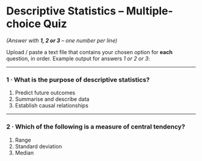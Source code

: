 # Descriptive Statistics – Multiple-choice Quiz  
*(Answer with **1, 2 or 3** – one number per line)*

Upload / paste a text file that contains your chosen option for **each**
question, in order. Example output for answers *1 or 2 or 3*:

---

### 1 · What is the purpose of descriptive statistics?

1. Predict future outcomes  
2. Summarise and describe data  
3. Establish causal relationships  

---

### 2 · Which of the following is a measure of central tendency?

1. Range  
2. Standard deviation  
3. Median
